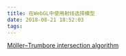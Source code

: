 ```yaml
---
title: 在WebGL中使用射线选择模型
date: 2018-08-21 18:52:03
tags:
---
```


[Möller–Trumbore intersection algorithm](https://en.wikipedia.org/wiki/M%C3%B6ller%E2%80%93Trumbore_intersection_algorithm)
